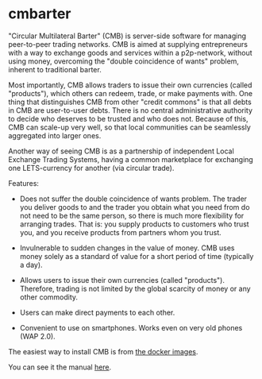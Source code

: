 cmbarter
========

"Circular Multilateral Barter" (CMB) is server-side software for
managing peer-to-peer trading networks. CMB is aimed at supplying
entrepreneurs with a way to exchange goods and services within a
p2p-network, without using money, overcoming the "double coincidence
of wants" problem, inherent to traditional barter.

Most importantly, CMB allows traders to issue their own currencies
(called "products"), which others can redeem, trade, or make payments
with. One thing that distinguishes CMB from other "credit commons" is
that all debts in CMB are user-to-user debts. There is no central
administrative authority to decide who deserves to be trusted and who
does not. Because of this, CMB can scale-up very well, so that local
communities can be seamlessly aggregated into larger ones.

Another way of seeing CMB is as a partnership of independent Local
Exchange Trading Systems, having a common marketplace for exchanging
one LETS-currency for another (via circular trade).


Features:

* Does not suffer the double coincidence of wants problem. The trader
  you deliver goods to and the trader you obtain what you need from do
  not need to be the same person, so there is much more flexibility
  for arranging trades. That is: you supply products to customers who
  trust you, and you receive products from partners whom you trust.

* Invulnerable to sudden changes in the value of money. CMB uses money
  solely as a standard of value for a short period of time (typically
  a day).

* Allows users to issue their own currencies (called
  "products"). Therefore, trading is not limited by the global
  scarcity of money or any other commodity.

* Users can make direct payments to each other. 

* Convenient to use on smartphones. Works even on very old phones (WAP
  2.0).

The easiest way to install CMB is from
[the docker images](https://hub.docker.com/r/epandurski/cmbarter/).

You can see it the manual [here](http://epandurski.github.io/cmbarter/doc/cmb-manual.html).
